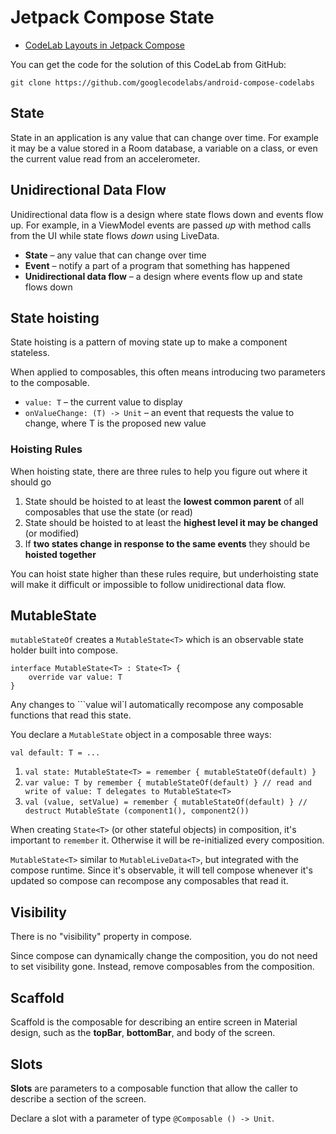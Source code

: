 # Jetpack Compose State
* [CodeLab Layouts in Jetpack Compose](https://developer.android.com/codelabs/jetpack-compose-state)

You can get the code for the solution of this CodeLab from GitHub:
```
git clone https://github.com/googlecodelabs/android-compose-codelabs
```

## State
State in an application is any value that can change over time.
For example it may be a value stored in a Room database, a variable on a class, or even the current value read from an accelerometer.

## Unidirectional Data Flow
Unidirectional data flow is a design where state flows down and events flow up.
For example, in a ViewModel events are passed _up_ with method calls from the UI while state flows _down_ using LiveData.

* __State__ – any value that can change over time
* __Event__ – notify a part of a program that something has happened
* __Unidirectional data flow__ – a design where events flow up and state flows down

## State hoisting
State hoisting is a pattern of moving state up to make a component stateless.

When applied to composables, this often means introducing two parameters to the composable.
* `value: T` – the current value to display 
* `onValueChange: (T) -> Unit` – an event that requests the value to change, where T is the proposed new value

### Hoisting Rules
When hoisting state, there are three rules to help you figure out where it should go

1. State should be hoisted to at least the __lowest common parent__ of all composables that use the state (or read)
2. State should be hoisted to at least the __highest level it may be changed__ (or modified)
3. If __two states change in response to the same events__ they should be __hoisted together__

You can hoist state higher than these rules require, but underhoisting state will make it difficult or impossible to follow unidirectional data flow.


## MutableState
`mutableStateOf` creates a `MutableState<T>` which is an observable state holder built into compose.

```
interface MutableState<T> : State<T> {
    override var value: T
}
```

Any changes to ```value wil`l automatically recompose any composable functions that read this state.

You declare a `MutableState` object in a composable three ways:
```
val default: T = ...
```

1. `val state: MutableState<T> = remember { mutableStateOf(default) }`
2. `var value: T by remember { mutableStateOf(default) } // read and write of value: T delegates to MutableState<T>`
3. `val (value, setValue) = remember { mutableStateOf(default) } // destruct MutableState (component1(), component2())`

When creating `State<T>` (or other stateful objects) in composition, it's important to `remember` it. Otherwise it will be re-initialized every composition.

`MutableState<T>` similar to `MutableLiveData<T>`, but integrated with the compose runtime. Since it's observable, it will tell compose whenever it's updated so compose can recompose any composables that read it.

## Visibility
There is no "visibility" property in compose.

Since compose can dynamically change the composition, you do not need to set visibility gone. Instead, remove composables from the composition.

## Scaffold
Scaffold is the composable for describing an entire screen in Material design, such as the __topBar__, __bottomBar__, and body of the screen.

## Slots
__Slots__ are parameters to a composable function that allow the caller to describe a section of the screen.

Declare a slot with a parameter of type `@Composable () -> Unit`.

